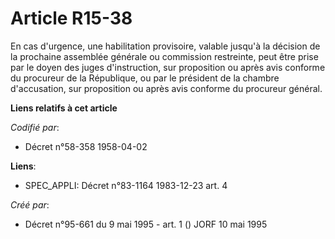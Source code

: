 # Article R15-38

En cas d'urgence, une habilitation provisoire, valable jusqu'à la décision de la prochaine assemblée générale ou commission
restreinte, peut être prise par le doyen des juges d'instruction, sur proposition ou après avis conforme du procureur de la
République, ou par le président de la chambre d'accusation, sur proposition ou après avis conforme du procureur général.

**Liens relatifs à cet article**

_Codifié par_:

  - Décret n°58-358 1958-04-02

**Liens**:

  - SPEC_APPLI: Décret n°83-1164 1983-12-23 art. 4

_Créé par_:

  - Décret n°95-661 du 9 mai 1995 - art. 1 () JORF 10 mai 1995
